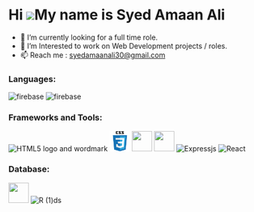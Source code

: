 Hi ![](https://user-images.githubusercontent.com/18350557/176309783-0785949b-9127-417c-8b55-ab5a4333674e.gif)My name is Syed Amaan Ali
======================================================================================================================================

- 🔭 I’m currently looking for a full time role.
- 🌱 I’m Interested to work on Web Development projects / roles.
- 📫 Reach me : syedamaanali30@gmail.com

<h3 align="left">Languages:</h3>
<img src="https://cdn4.iconfinder.com/data/icons/logos-and-brands/512/267_Python_logo-512.png" alt="firebase" width="40" height="40"/> 
<img src="https://upload.wikimedia.org/wikipedia/commons/thumb/9/99/Unofficial_JavaScript_logo_2.svg/2048px-Unofficial_JavaScript_logo_2.svg.png" alt="firebase" width="40" height="40"/> 


<h3 align="left">Frameworks and Tools:</h3>
<img width="40" height="40" alt="HTML5 logo and wordmark" src="https://upload.wikimedia.org/wikipedia/commons/thumb/6/61/HTML5_logo_and_wordmark.svg/64px-HTML5_logo_and_wordmark.svg.png">
<img widtth="40" height="40" alt="css" src="https://raw.githubusercontent.com/github/explore/6c6508f34230f0ac0d49e847a326429eefbfc030/topics/css/css.png">
<img width="40" height="40" src="https://github.com/Amaan1628/Amaan1628/assets/118141092/55388121-58d1-43ee-a3e3-a7da61bb29e5">
<img width="40" height="40" src="https://github.com/Amaan1628/Amaan1628/assets/118141092/8a89cd89-e4eb-4ccd-8457-db0575d24274">
<img width="128" height="40" alt="Expressjs" src="https://upload.wikimedia.org/wikipedia/commons/6/64/Expressjs.png">
<img width="40" height="40" alt="React" src="https://cdn1.iconfinder.com/data/icons/education-set-3-3/74/15-512.png">

<h3 align="left"> Database: </h3>
<img  width="40" height="40" src="https://github.com/Amaan1628/Amaan1628/assets/118141092/03d7900f-1906-450d-be3d-2284860e8a3b">
<img width="40" height="40" alt="R (1)ds" src="https://upload.wikimedia.org/wikipedia/commons/f/f4/R_%281%29ds.png">
